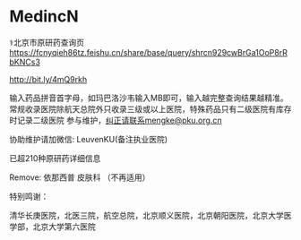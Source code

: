 # MedincN
⚕北京市原研药查询页
https://fcnyqieh86tz.feishu.cn/share/base/query/shrcn929cwBrGa1OoP8rRbKNCs3

http://bit.ly/4mQ9rkh

输入药品拼音首字母，如玛巴洛沙韦输入MB即可，输入越完整查询结果越精准。
常规收录医院除航天总院外只收录三级或以上医院，特殊药品只有二级医院有库存时记录二级医院
参与维护，纠正请联系mengke@pku.org.cn

协助维护请加微信: LeuvenKU(备注执业医院)

已超210种原研药详细信息

Remove:
依那西普 皮肤科 （不再适用）

特别鸣谢：

清华长庚医院，北医三院，航空总院，北京顺义医院，北京朝阳医院，北京大学医学部，北京大学第六医院
